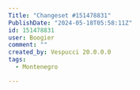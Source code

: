 ```yaml
---
Title: "Changeset #151478831"
PublishDate: "2024-05-18T05:58:11Z"
id: 151478831
user: Boogier
comment: ""
created_by: Vespucci 20.0.0.0
tags:
  - Montenegro

---
```

